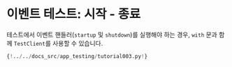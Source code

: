# 이벤트 테스트: 시작 - 종료

테스트에서 이벤트 핸들러(`startup` 및 `shutdown`)를 실행해야 하는 경우, `with` 문과 함께 `TestClient`를 사용할 수 있습니다.

```Python hl_lines="9-12  20-24"
{!../../docs_src/app_testing/tutorial003.py!}
```
